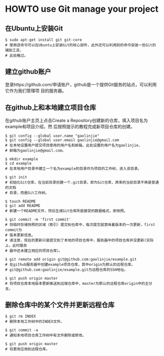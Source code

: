 HOWTO use Git manage your project  
=================================  
  
  
在Ubuntu上安装Git  
---------------  

    $ sudo apt-get install git git-core  
    # 使用该命令可以在Ubuntu上安装Git的核心部件，此外还可以利用别的命令安装一些Git的辅助工具，  
    # 此处略过。  
  
建立github账户  
------------  
  
登录https://github.com/申请账户，github是一个提供Git服务的站点，可以利用它作为我们管理项
目的服务器。  

在github上和本地建立项目仓库  
-----------------------  
  
在github账户主页上点击Create a Repository创建新的仓库，填入项目名为example和项目介绍，然
后按照提示的教程完成新项目仓库的创建。  

    $ git config --global user.name "gaolinjie"  
    $ git config --global user.email gaolinjie@gmail.com  
    # 在本地设置用户提交项目使用的用户名和邮箱，此处设置的用户名为gaolinjie，  
    # 邮箱为gaolinjie@gmail.com。  
  
    $ mkdir example  
    $ cd example  
    # 在本地用户目录中建立一个名为example的目录作为项目的工作树，进入该目录。  

    $ git init  
    # 初始化Git仓库，在当前目录创建一个.git目录，即为Git仓库，原来的当前目录不再是普通的文档  
    # 目录，而是Git工作树。  

    $ touch README  
    $ git add README  
    # 新建一个README文件，然后生成Git仓库所能接受的数据格式，即快照。  
  
    $ git commit -m 'first commit'  
    # 将临时存储快照的区域（索引）提交到仓库中，每次提交就意味着版本的一次更新，first commit为    
    # 版本更新信息。  
    # 请注意，现在的更新只是提交到了本地的项目仓库中，服务器中的项目仓库并没更新(实际上，此时服务  
    # 器中还未建立相应的项目仓库）。  
  
    $ git remote add origin git@github.com:gaolinjie/example.git  
    # 在github服务器中创建example项目仓库，其中origin为默认的远程仓库。  
    # git@github.com:gaolinjie/example.git为远程仓库的SSH地址。  
  
    $ git push origin master  
    # 将项目仓库本地版本更新推送到远端仓库中，master为默认的远程仓库origin中的主分支。  
  
删除仓库中的某个文件并更新远程仓库  
---------------------------  
  
    $ git rm INDEX  
    # 删除本地工作树中的INDEX文件。  
  
    $ git commit -a  
    # 通知本地项目仓库工作树中有文件删除或修改。  
  
    $ git push origin master  
    # 将更改应用到远程仓库。  






